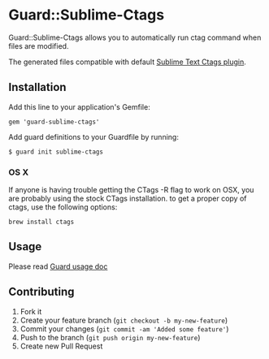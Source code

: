 # Guard::Sublime-Ctags

Guard::Sublime-Ctags allows you to automatically run ctag command when files are modified. 

The generated files compatible with default [Sublime Text Ctags plugin](https://github.com/SublimeText/CTags).

## Installation

Add this line to your application's Gemfile:

    gem 'guard-sublime-ctags'

Add guard definitions to your Guardfile by running:

    $ guard init sublime-ctags

### OS X

If anyone is having trouble getting the CTags -R flag to work on OSX, you are probably using the stock CTags installation. to get a proper copy of ctags, use the following options:

    brew install ctags 

## Usage

Please read [Guard usage doc](https://github.com/guard/guard#readme)

## Contributing

1. Fork it
2. Create your feature branch (`git checkout -b my-new-feature`)
3. Commit your changes (`git commit -am 'Added some feature'`)
4. Push to the branch (`git push origin my-new-feature`)
5. Create new Pull Request

